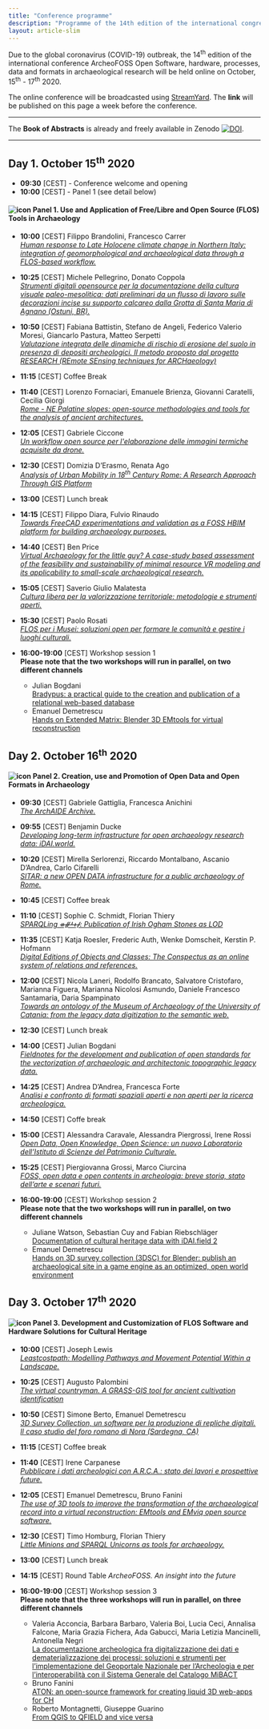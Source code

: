 ```yaml
---
title: "Conference programme"
description: "Programme of the 14th edition of the international congress ArcheoFOSS: open software, hardware, processes, data, and formats in archaeological research"
layout: article-slim
---
```


Due to the global coronavirus (COVID-19) outbreak, the 14<sup>th</sup> edition of the international conference ArcheoFOSS Open Software, hardware, processes, data and formats in archaeological research will be held online on October, 15<sup>th</sup> - 17<sup>th</sup> 2020.


The online conference will be broadcasted using [StreamYard](https://streamyard.com/). 
The **link** will be published on this page a week before the conference. 

---

The **Book of Abstracts** is already and freely available in Zenodo [![DOI](https://zenodo.org/badge/DOI/10.5281/zenodo.4002961.svg)](https://doi.org/10.5281/zenodo.4002961).

---

## Day 1. October 15<sup>th</sup> 2020

- **09:30** [CEST] - Conference welcome and opening
- **10:00** [CEST] - Panel 1 (see detail below)

#### ![icon](images/icons/trowel.svg "Trowel") Panel 1. Use and Application of Free/Libre and Open Source (FLOS) Tools in Archaeology 

- **10:00** [CEST] Filippo Brandolini, Francesco Carrer  
[*Human response to Late Holocene climate change in Northern Italy: integration of geomorphological and archaeological data through a FLOS-based workflow.*](abstracts/brandolini)

- **10:25** [CEST] Michele Pellegrino, Donato Coppola  
[*Strumenti digitali opensource per la documentazione della cultura visuale paleo-mesolitica: dati preliminari da un flusso di lavoro sulle decorazioni incise su supporto calcareo dalla Grotta di Santa Maria di Agnano (Ostuni, BR).*](abstracts/pellegrino)

- **10:50** [CEST]  Fabiana Battistin, Stefano de Angeli, Federico Valerio Moresi, Giancarlo Pastura, Matteo Serpetti  
[*Valutazione integrata delle dinamiche di rischio di erosione del suolo in presenza di depositi archeologici. Il metodo proposto dal progetto RESEARCH (REmote SEnsing techniques for ARCHaeology)*](/abstracts/battistin)

- **11:15** [CEST] Coffee Break

- **11:40** [CEST] Lorenzo Fornaciari, Emanuele Brienza, Giovanni Caratelli, Cecilia Giorgi  
[*Rome - NE Palatine slopes: open-source methodologies and tools for the analysis of ancient architectures.*](abstracts/fornaciari)

- **12:05** [CEST] Gabriele Ciccone  
[*Un workflow open source per l'elaborazione delle immagini termiche acquisite da drone.*](abstracts/ciccone)

- **12:30** [CEST] Domizia D’Erasmo, Renata Ago  
[*Analysis of Urban Mobility in 18<sup>th</sup> Century Rome: A Research Approach Through GIS Platform*](abstracts/d-erasmo)

- **13:00** [CEST] Lunch break

- **14:15** [CEST] Filippo Diara, Fulvio Rinaudo  
[*Towards FreeCAD experimentations and validation as a FOSS HBIM platform for building archaeology purposes.*](abstracts/diara)

- **14:40** [CEST] Ben Price  
[*Virtual Archaeology for the little guy? A case-study based assessment of the feasibility and sustainability of minimal resource VR modeling and its applicability to small-scale archaeological research.*](abstracts/price)

- **15:05** [CEST] Saverio Giulio Malatesta  
[*Cultura libera per la valorizzazione territoriale: metodologie e strumenti aperti.*](abstracts/malatesta)

- **15:30** [CEST] Paolo Rosati  
[*FLOS per i Musei: soluzioni open per formare le comunità e gestire i luoghi culturali.*](abstracts/rosati)

- **16:00-19:00** [CEST] Workshop session 1  
**Please note that the two workshops will run in parallel, on two different channels**
    - Julian Bogdani  
    [Bradypus: a practical guide to the creation and publication of a relational web-based database](/workshops#workshop-1)
    - Emanuel Demetrescu  
    [Hands on Extended Matrix: Blender 3D EMtools for virtual reconstruction](/workshops#workshop-3)


## Day 2. October 16<sup>th</sup> 2020

#### ![icon](./images/icons/share.svg "Share") Panel 2. Creation, use and Promotion of Open Data and Open Formats in Archaeology

- **09:30** [CEST] Gabriele Gattiglia, Francesca Anichini  
[*The ArchAIDE Archive.*](abstracts/gattiglia)

- **09:55** [CEST] Benjamin Ducke  
[*Developing long-term infrastructure for open archaeology research data: iDAI.world.*](abstracts/ducke)

- **10:20** [CEST] Mirella Serlorenzi, Riccardo Montalbano, Ascanio D’Andrea, Carlo Cifarelli  
[*SITAR: a new OPEN DATA infrastructure for a public archaeology of Rome.*](abstracts/serlorenzi)

- **10:45** [CEST] Coffee break

- **11:10** [CEST] Sophie C. Schmidt, Florian Thiery  
[*SPARQLing ᚑᚌᚆᚐᚋ: Publication of Irish Ogham Stones as LOD*](abstracts/schmidt)

- **11:35** [CEST] Katja Roesler, Frederic Auth, Wenke Domscheit, Kerstin P. Hofmann  
[*Digital Editions of Objects and Classes: The Conspectus as an online system of relations and references.* ](abstracts/roesler)

- **12:00** [CEST] Nicola Laneri, Rodolfo Brancato, Salvatore Cristofaro, Marianna Figuera, Marianna Nicolosi Asmundo, Daniele Francesco Santamaria, Daria Spampinato  
[*Towards an ontology of the Museum of Archaeology of the University of Catania: from the legacy data digitization to the semantic web.*](abstracts/laneri)

- **12:30** [CEST] Lunch break

- **14:00** [CEST] Julian Bogdani  
[*Fieldnotes for the development and publication of open standards for the vectorization of archaeologic and architectonic topographic legacy data.*](abstracts/bogdani)

- **14:25** [CEST] Andrea D’Andrea, Francesca Forte  
[*Analisi e confronto di formati spaziali aperti e non aperti per la ricerca archeologica.*](abstracts/d-andrea)

- **14:50** [CEST] Coffe break

- **15:00** [CEST] Alessandra Caravale, Alessandra Piergrossi, Irene Rossi  
[*Open Data, Open Knowledge, Open Science: un nuovo Laboratorio dell’Istituto di Scienze del Patrimonio Culturale.*](abstracts/caravale)

- **15:25** [CEST] Piergiovanna Grossi, Marco Ciurcina  
[*FOSS, open data e open contents in archeologia: breve storia, stato dell’arte e scenari futuri.*](abstracts/grossi)

- **16:00-19:00** [CEST] Workshop session 2  
**Please note that the two workshops will run in parallel, on two different channels**
    - Juliane Watson, Sebastian Cuy and Fabian Riebschläger  
    [Documentation of cultural heritage data with iDAI.field 2](workshops#workshop-2)
    - Emanuel Demetrescu  
    [Hands on 3D survey collection (3DSC) for Blender: publish an archaeological site in a game engine as an optimized, open world environment](workshops#workshop-4)


## Day 3. October 17<sup>th</sup> 2020

#### ![icon](./images/icons/gears.svg "Gears") Panel 3. Development and Customization of FLOS Software and Hardware Solutions for Cultural Heritage 

- **10:00** [CEST] Joseph Lewis  
[*Leastcostpath: Modelling Pathways and Movement Potential Within a Landscape.*](abstracts/lewis)

- **10:25** [CEST] Augusto Palombini  
[*The virtual countryman. A GRASS-GIS tool for ancient cultivation identification*](abstracts/palombini)

- **10:50** [CEST] Simone Berto, Emanuel Demetrescu  
[*3D Survey Collection, un software per la produzione di repliche digitali. Il caso studio del foro romano di Nora (Sardegna, CA)*](abstracts/berto)

- **11:15** [CEST] Coffee break

- **11:40** [CEST] Irene Carpanese  
[*Pubblicare i dati archeologici con A.R.C.A.: stato dei lavori e prospettive future.*](abstracts/carpanese)

- **12:05** [CEST] Emanuel Demetrescu, Bruno Fanini  
[*The use of 3D tools to improve the transformation of the archaeological record into a virtual reconstruction: EMtools and EMviq open source software.*](abstracts/demetrescu)

- **12:30** [CEST] Timo Homburg, Florian Thiery  
[*Little Minions and SPARQL Unicorns as tools for archaeology.*](abstracts/homburg)

- **13:00** [CEST] Lunch break

- **14:15** [CEST] Round Table *ArcheoFOSS. An insight into the future*

- **16:00-19:00** [CEST] Workshop session 3  
**Please note that the three workshops will run in parallel, on three different channels**
    - Valeria Acconcia, Barbara Barbaro, Valeria Boi, Lucia Ceci, Annalisa Falcone, Maria Grazia Fichera, Ada Gabucci, Maria Letizia Mancinelli, Antonella Negri  
    [La documentazione archeologica fra digitalizzazione dei dati e dematerializzazione dei processi: soluzioni e strumenti per l’implementazione del Geoportale Nazionale per l’Archeologia e per l’interoperabilità con il Sistema Generale del Catalogo MiBACT](workshops#workshop-5)
    - Bruno Fanini  
    [ATON: an open-source framework for creating liquid 3D web-apps for CH](workshops#workshop-6)
    - Roberto Montagnetti, Giuseppe Guarino  
    [From QGIS to QFIELD and vice versa](workshops#workshop-7)


